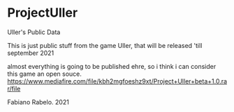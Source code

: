 # ProjectUller
Uller's Public Data

This is just public stuff from the game Uller, that will be released 'till september 2021

almost everything is going to be published ehre, so i think i can consider this game an open souce.
https://www.mediafire.com/file/kbh2mgfoeshz9xt/Project+Uller+beta+1.0.rar/file

Fabiano Rabelo. 2021
